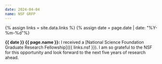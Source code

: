```yaml
---
date: 2024-04-04
name: NSF GRFP
---
```


{% assign links = site.data.links %}
{% assign date = page.date | date: "%Y-%m-%d"%}

**{{ date }} {{ page.name }}:** I received a [National Science Foundation
Graduate Research Fellowship]({{ links.nsf }}). I am so grateful to the NSF for
this opportunity and look forward to the next five years of research ahead.
